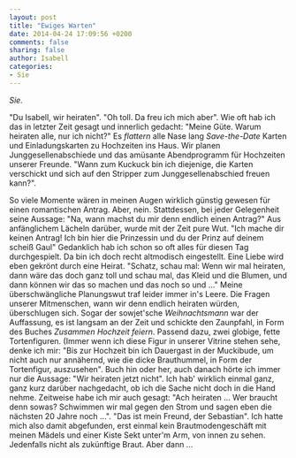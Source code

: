 ```yaml
---
layout: post
title: "Ewiges Warten"
date: 2014-04-24 17:09:56 +0200
comments: false
sharing: false
author: Isabell
categories:
- Sie
---
```


*Sie.*  

"Du Isabell, wir heiraten". "Oh toll. Da freu ich mich aber". Wie oft hab ich das in letzter Zeit gesagt und innerlich gedacht: "Meine Güte. Warum heiraten alle, nur ich nicht?" Es *flattern* alle Nase lang *Save-the-Date* Karten und Einladungskarten zu Hochzeiten ins Haus. Wir planen Junggesellenabschiede und das amüsante Abendprogramm für Hochzeiten unserer Freunde. "Wann zum Kuckuck bin ich diejenige, die Karten verschickt und sich auf den Stripper zum Junggesellenabschied freuen kann?".

<!-- more -->

So viele Momente wären in meinen Augen wirklich günstig gewesen für einen romantischen Antrag. Aber, nein. Stattdessen, bei jeder Gelegenheit seine Aussage: "Na, wann machst du mir denn endlich einen Antrag?" Aus anfänglichem Lächeln darüber, wurde mit der Zeit pure Wut. "Ich mache dir keinen Antrag! Ich bin hier die Prinzessin und du der Prinz auf deinem scheiß Gaul" Gedanklich hab ich schon so oft alles für diesen Tag durchgespielt. Da bin ich doch recht altmodisch eingestellt. Eine Liebe wird eben gekrönt durch eine Heirat. "Schatz, schau mal: Wenn wir mal heiraten, dann wäre das doch ganz toll und schau mal, das Kleid und die Blumen, und dann können wir das so machen und das noch so und ..." Meine überschwängliche Planungswut traf leider immer in's Leere. Die Fragen unserer Mitmenschen, wann wir denn endlich heiraten würden, überschlugen sich. Sogar der sowjet'sche *Weihnachtsmann* war der Auffassung, es ist langsam an der Zeit und schickte den Zaunpfahl, in Form des Buches *Zusammen Hochzeit feiern*. Passend dazu, zwei globige, fette Tortenfiguren. (Immer wenn ich diese Figur in unserer Vitrine stehen sehe, denke ich mir: "Bis zur Hochzeit bin ich Dauergast in der Muckibude, um nicht auch nur annähernd, wie die dicke Brauthummel, in Form der Tortenfigur, auszusehen". Buch hin oder her, auch danach hörte ich immer nur die Aussage: "Wir heiraten jetzt nicht". Ich hab' wirklich einmal ganz, ganz kurz darüber nachgedacht, ob ich die Sache nicht doch in die Hand nehme. Zeitweise habe ich mir auch gesagt: "Ach heiraten ... Wer braucht denn sowas? Schwimmen wir mal gegen den Strom und sagen eben die nächsten 20 Jahre noch ...". "Das ist mein Freund, der Sebastian". Ich hatte mich also damit abgefunden, erst einmal kein Brautmodengeschäft mit meinen Mädels und einer Kiste Sekt unter'm Arm, von innen zu sehen. Jedenfalls nicht als zukünftige Braut. Aber dann ...
